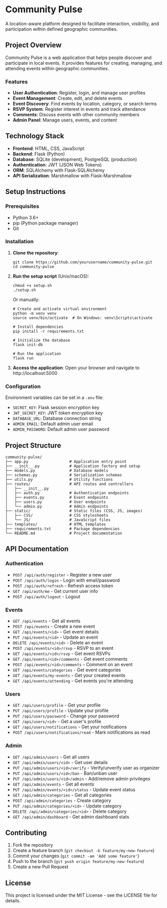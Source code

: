 # Community Pulse

A location-aware platform designed to facilitate interaction, visibility, and participation within defined geographic communities.

## Project Overview

Community Pulse is a web application that helps people discover and participate in local events. It provides features for creating, managing, and attending events within geographic communities.

### Features

- **User Authentication**: Register, login, and manage user profiles
- **Event Management**: Create, edit, and delete events
- **Event Discovery**: Find events by location, category, or search terms
- **RSVP System**: Register interest in events and track attendance
- **Comments**: Discuss events with other community members
- **Admin Panel**: Manage users, events, and content

## Technology Stack

- **Frontend**: HTML, CSS, JavaScript
- **Backend**: Flask (Python)
- **Database**: SQLite (development), PostgreSQL (production)
- **Authentication**: JWT (JSON Web Tokens)
- **ORM**: SQLAlchemy with Flask-SQLAlchemy
- **API Serialization**: Marshmallow with Flask-Marshmallow

## Setup Instructions

### Prerequisites

- Python 3.6+
- pip (Python package manager)
- Git

### Installation

1. **Clone the repository**:
   ```
   git clone https://github.com/yourusername/community-pulse.git
   cd community-pulse
   ```

2. **Run the setup script** (Unix/macOS):
   ```
   chmod +x setup.sh
   ./setup.sh
   ```

   Or manually:
   ```
   # Create and activate virtual environment
   python -m venv venv
   source venv/bin/activate  # On Windows: venv\Scripts\activate
   
   # Install dependencies
   pip install -r requirements.txt
   
   # Initialize the database
   flask init-db
   
   # Run the application
   flask run
   ```

3. **Access the application**:
   Open your browser and navigate to http://localhost:5000

### Configuration

Environment variables can be set in a `.env` file:
- `SECRET_KEY`: Flask session encryption key
- `JWT_SECRET_KEY`: JWT token encryption key
- `DATABASE_URL`: Database connection string
- `ADMIN_EMAIL`: Default admin user email
- `ADMIN_PASSWORD`: Default admin user password

## Project Structure

```
community-pulse/
├── app.py                  # Application entry point
├── __init__.py             # Application factory and setup
├── models.py               # Database models
├── schemas.py              # Serialization schemas
├── utils.py                # Utility functions
├── routes/                 # API routes and controllers
│   ├── __init__.py
│   ├── auth.py             # Authentication endpoints
│   ├── events.py           # Event endpoints
│   ├── users.py            # User endpoints
│   └── admin.py            # Admin endpoints
├── static/                 # Static files (CSS, JS, images)
│   ├── CSS/                # CSS stylesheets
│   └── JS/                 # JavaScript files
├── templates/              # HTML templates
├── requirements.txt        # Package dependencies
└── README.md               # Project documentation
```

## API Documentation

### Authentication
- `POST /api/auth/register` - Register a new user
- `POST /api/auth/login` - Login with email/password
- `POST /api/auth/refresh` - Refresh access token
- `GET /api/auth/me` - Get current user info
- `POST /api/auth/logout` - Logout

### Events
- `GET /api/events` - Get all events
- `POST /api/events` - Create a new event
- `GET /api/events/<id>` - Get event details
- `PUT /api/events/<id>` - Update an event
- `DELETE /api/events/<id>` - Delete an event
- `POST /api/events/<id>/rsvp` - RSVP to an event
- `GET /api/events/<id>/rsvp` - Get event RSVPs
- `GET /api/events/<id>/comments` - Get event comments
- `POST /api/events/<id>/comments` - Comment on an event
- `GET /api/events/categories` - Get event categories
- `GET /api/events/my-events` - Get your created events
- `GET /api/events/attending` - Get events you're attending

### Users
- `GET /api/users/profile` - Get your profile
- `PUT /api/users/profile` - Update your profile
- `PUT /api/users/password` - Change your password
- `GET /api/users/<id>` - Get a user's profile
- `GET /api/users/notifications` - Get your notifications
- `POST /api/users/notifications/read` - Mark notifications as read

### Admin
- `GET /api/admin/users` - Get all users
- `GET /api/admin/users/<id>` - Get user details
- `PUT /api/admin/users/<id>/verify` - Verify/unverify user as organizer
- `PUT /api/admin/users/<id>/ban` - Ban/unban user
- `PUT /api/admin/users/<id>/admin` - Add/remove admin privileges
- `GET /api/admin/events` - Get all events
- `PUT /api/admin/events/<id>/status` - Update event status
- `GET /api/admin/categories` - Get all categories
- `POST /api/admin/categories` - Create category
- `PUT /api/admin/categories/<id>` - Update category
- `DELETE /api/admin/categories/<id>` - Delete category
- `GET /api/admin/dashboard` - Get admin dashboard stats

## Contributing

1. Fork the repository
2. Create a feature branch (`git checkout -b feature/my-new-feature`)
3. Commit your changes (`git commit -am 'Add some feature'`)
4. Push to the branch (`git push origin feature/my-new-feature`)
5. Create a new Pull Request

## License

This project is licensed under the MIT License - see the LICENSE file for details.
